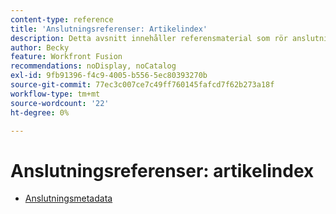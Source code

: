 ```yaml
---
content-type: reference
title: 'Anslutningsreferenser: Artikelindex'
description: Detta avsnitt innehåller referensmaterial som rör anslutningar i Adobe Workfront Fusion.
author: Becky
feature: Workfront Fusion
recommendations: noDisplay, noCatalog
exl-id: 9fb91396-f4c9-4005-b556-5ec80393270b
source-git-commit: 77ec3c007ce7c49ff760145fafcd7f62b273a18f
workflow-type: tm+mt
source-wordcount: '22'
ht-degree: 0%

---
```


# Anslutningsreferenser: artikelindex

* [Anslutningsmetadata](/help/workfront-fusion/references/connections/connection-metadata.md)
